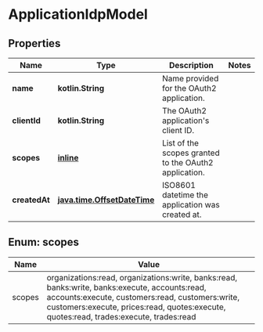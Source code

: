 
# ApplicationIdpModel

## Properties
Name | Type | Description | Notes
------------ | ------------- | ------------- | -------------
**name** | **kotlin.String** | Name provided for the OAuth2 application. | 
**clientId** | **kotlin.String** | The OAuth2 application&#39;s client ID. | 
**scopes** | [**inline**](#kotlin.collections.List&lt;Scopes&gt;) | List of the scopes granted to the OAuth2 application. | 
**createdAt** | [**java.time.OffsetDateTime**](java.time.OffsetDateTime.md) | ISO8601 datetime the application was created at. | 


<a name="kotlin.collections.List<Scopes>"></a>
## Enum: scopes
Name | Value
---- | -----
scopes | organizations:read, organizations:write, banks:read, banks:write, banks:execute, accounts:read, accounts:execute, customers:read, customers:write, customers:execute, prices:read, quotes:execute, quotes:read, trades:execute, trades:read



